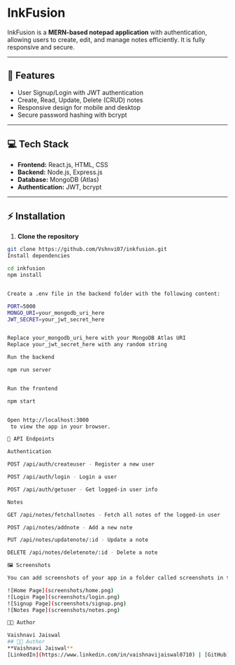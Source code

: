 # InkFusion

InkFusion is a **MERN-based notepad application** with authentication, allowing users to create, edit, and manage notes efficiently. It is fully responsive and secure.

---

## 🚀 Features
- User Signup/Login with JWT authentication
- Create, Read, Update, Delete (CRUD) notes
- Responsive design for mobile and desktop
- Secure password hashing with bcrypt

---

## 💻 Tech Stack
- **Frontend:** React.js, HTML, CSS  
- **Backend:** Node.js, Express.js  
- **Database:** MongoDB (Atlas)  
- **Authentication:** JWT, bcrypt

---

## ⚡ Installation

1. **Clone the repository**
```bash
git clone https://github.com/Vshnvi07/inkfusion.git
Install dependencies

cd inkfusion
npm install


Create a .env file in the backend folder with the following content:

PORT=5000
MONGO_URI=your_mongodb_uri_here
JWT_SECRET=your_jwt_secret_here


Replace your_mongodb_uri_here with your MongoDB Atlas URI
Replace your_jwt_secret_here with any random string

Run the backend

npm run server


Run the frontend

npm start


Open http://localhost:3000
 to view the app in your browser.

📂 API Endpoints

Authentication

POST /api/auth/createuser - Register a new user

POST /api/auth/login - Login a user

POST /api/auth/getuser - Get logged-in user info

Notes

GET /api/notes/fetchallnotes - Fetch all notes of the logged-in user

POST /api/notes/addnote - Add a new note

PUT /api/notes/updatenote/:id - Update a note

DELETE /api/notes/deletenote/:id - Delete a note

🖼 Screenshots

You can add screenshots of your app in a folder called screenshots in the repo. Example:

![Home Page](screenshots/home.png)
![Login Page](screenshots/login.png)
![Signup Page](screenshots/signup.png)
![Notes Page](screenshots/notes.png)

👩‍💻 Author

Vaishnavi Jaiswal
## 👩‍💻 Author
**Vaishnavi Jaiswal**  
[LinkedIn](https://www.linkedin.com/in/vaishnavijaiswal0710) | [GitHub](https://github.com/Vshnvi07)

